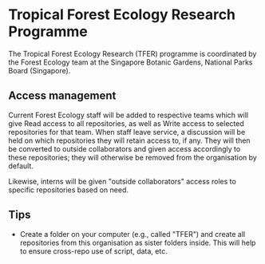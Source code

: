 # Tropical Forest Ecology Research Programme

The Tropical Forest Ecology Research (TFER) programme is coordinated by the Forest Ecology team at the Singapore Botanic Gardens, National Parks Board (Singapore).

## Access management

Current Forest Ecology staff will be added to respective teams which will give Read access to all repositories, as well as Write access to selected repositories for that team. When staff leave service, a discussion will be held on which repositories they will retain access to, if any. They will then be converted to outside collaborators and given access accordingly to these repositories; they will otherwise be removed from the organisation by default.

Likewise, interns will be given "outside collaborators" access roles to specific repositories based on need.

## Tips

* Create a folder on your computer (e.g., called "TFER") and create all repositories from this organisation as sister folders inside. This will help to ensure cross-repo use of script, data, etc.
